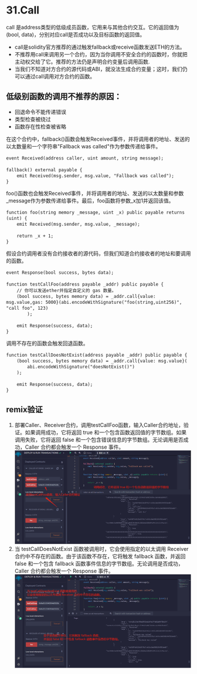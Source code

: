 # 31.Call
call 是address类型的低级成员函数，它用来与其他合约交互。它的返回值为(bool, data)，分别对应call是否成功以及目标函数的返回值。
* call是solidity官方推荐的通过触发fallback或receive函数发送ETH的方法。
* 不推荐用call来调用另一个合约，因为当你调用不安全合约的函数时，你就把主动权交给了它。推荐的方法仍是声明合约变量后调用函数.
* 当我们不知道对方合约的源代码或ABI，就没法生成合约变量；这时，我们仍可以通过call调用对方合约的函数。

## 低级别函数的调用不推荐的原因：
* 回退命令不能传递错误
* 类型检查被绕过
* 函数存在性检查被省略

在这个合约中，fallback()函数会触发Received事件，并将调用者的地址、发送的以太数量和一个字符串"Fallback was called"作为参数传递给事件。
```solidity
event Received(address caller, uint amount, string message);

fallback() external payable {
    emit Received(msg.sender, msg.value, "Fallback was called");
}
```
foo()函数也会触发Received事件，并将调用者的地址、发送的以太数量和参数_message作为参数传递给事件。最后，foo函数将参数_x加1并返回该值。
```solidity
function foo(string memory _message, uint _x) public payable returns (uint) {
    emit Received(msg.sender, msg.value, _message);

    return _x + 1;
}
```

假设合约调用者没有合约接收者的源代码，但我们知道合约接收者的地址和要调用的函数。
```solidity
event Response(bool success, bytes data);

function testCallFoo(address payable _addr) public payable {
    // 你可以发送ether并指定自定义的 gas 数量。
    (bool success, bytes memory data) = _addr.call{value: msg.value,gas: 5000}(abi.encodeWithSignature("foo(string,uint256)", "call foo", 123)
        );

    emit Response(success, data);
}
```
调用不存在的函数会触发回退函数。
```solidity
function testCallDoesNotExist(address payable _addr) public payable {
    (bool success, bytes memory data) = _addr.call{value: msg.value}(
        abi.encodeWithSignature("doesNotExist()")
    );

    emit Response(success, data);
}
```


## remix验证
1. 部署Caller、Receiver合约，调用testCallFoo函数，输入Caller合约地址，验证。如果调用成功，它将返回 true 和一个包含函数返回值的字节数组。如果调用失败，它将返回 false 和一个包含错误信息的字节数组。无论调用是否成功，Caller 合约都会触发一个 Response 事件。
![31-1.jpg](./img/31-1.jpg)
2. 当 testCallDoesNotExist 函数被调用时，它会使用指定的以太调用 Receiver 合约中不存在的函数。由于该函数不存在，它将触发 fallback 函数，并返回 false 和一个包含 fallback 函数事件信息的字节数组。无论调用是否成功，Caller 合约都会触发一个 Response 事件。
![31-2.jpg](./img/31-2.jpg)